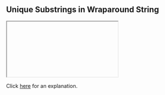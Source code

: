 ##  Unique Substrings in Wraparound String 

<iframe></iframe>

Click [here](Explanation.md) for an explanation.

